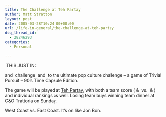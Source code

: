 ```yaml
---
title: The Challenge at Teh Partay
author: Matt Stratton
layout: post
date: 2005-03-28T10:24:00+00:00
url: /life-in-general/the-challenge-at-teh-partay
dsq_thread_id:
  - 28246293
categories:
  - Personal

---
```

&nbsp;<span class="postbody">THIS JUST IN:&nbsp;</p> 

<p>
  and&nbsp; challenge&nbsp; and&nbsp; to the ultimate pop culture challenge &#8211; a game of Trivial Pursuit &#8211; 90&#8217;s Time Capsule Edition.
</p>

<p>
  The game will be played at <a href="http://www.yehoodi.com/phpBB2/viewtopic.php?t=71265">Teh Partay</a>, with both a team score ( & &nbsp;vs. &nbsp;& ) and individual rankings as well. Losing team buys winning team dinner at C&O Trattoria on Sunday.
</p>

<p>
  West Coast vs. East Coast. It&#8217;s on like Jon Bon.</span>
</p>